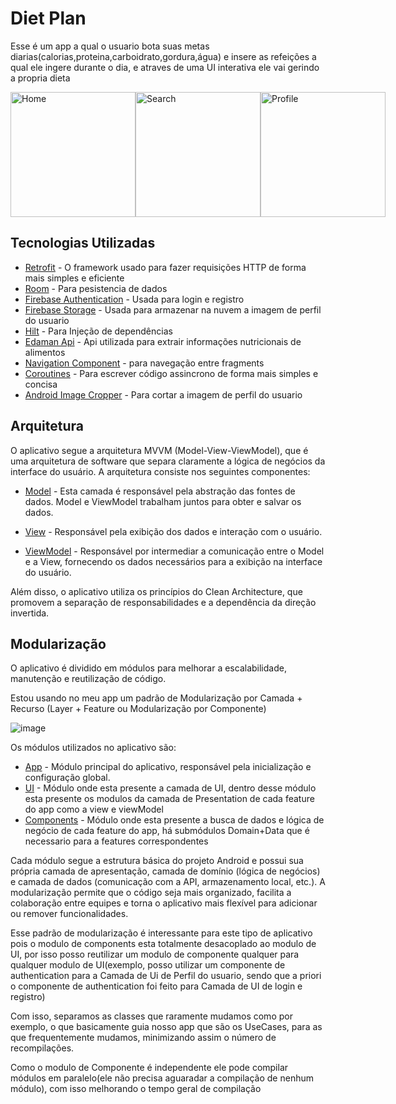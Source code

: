 # Diet Plan

Esse é um app a qual o usuario bota suas metas diarias(calorias,proteina,carboidrato,gordura,água) e insere as refeições a qual ele ingere durante o dia, e atraves de uma UI interativa ele vai gerindo a propria dieta

<div style="display: flex; justify-content: space-between;">
  <img src="https://github.com/joaoflavio30/diet-list/assets/111129857/6d78d044-44df-4e30-b4a6-edea1704c81f" alt="Home" style="width: 200px;">
  <img src="https://github.com/joaoflavio30/diet-list/assets/111129857/b4b6e8b8-e360-45ae-ade9-50d793a28da8" alt="Search" style="width: 200px;">
  <img src="https://github.com/joaoflavio30/diet-list/assets/111129857/99d65dbe-9e37-416a-875e-eda1dfca0203" alt="Profile" style="width: 200px;">
</div>




## Tecnologias Utilizadas


* [Retrofit]() - O framework usado para fazer requisições HTTP de forma mais simples e eficiente
* [Room]() - Para pesistencia de dados
* [Firebase Authentication]() - Usada para login e registro
* [Firebase Storage]() - Usada para armazenar na nuvem a imagem de perfil do usuario
* [Hilt]() - Para Injeção de dependências
* [Edaman Api](https://www.edamam.com/) - Api utilizada para extrair informações nutricionais de alimentos
* [Navigation Component]() - para navegação entre fragments
* [Coroutines]() - Para escrever código assincrono de forma mais simples e concisa
* [Android Image Cropper](https://github.com/CanHub/Android-Image-Cropper) - Para cortar a imagem de perfil do usuario

## Arquitetura

O aplicativo segue a arquitetura MVVM (Model-View-ViewModel), que é uma arquitetura de software que separa claramente a lógica de negócios da interface do usuário. A arquitetura consiste nos seguintes componentes:

* [Model]() - Esta camada é responsável pela abstração das fontes de dados. Model e ViewModel trabalham juntos para obter e salvar os dados.

* [View]() - Responsável pela exibição dos dados e interação com o usuário.

* [ViewModel]() - Responsável por intermediar a comunicação entre o Model e a View, fornecendo os dados necessários para a exibição na interface do usuário.

Além disso, o aplicativo utiliza os princípios do Clean Architecture, que promovem a separação de responsabilidades e a dependência da direção invertida.

## Modularização

O aplicativo é dividido em módulos para melhorar a escalabilidade, manutenção e reutilização de código.

Estou usando no meu app um padrão de Modularização por Camada + Recurso (Layer + Feature ou Modularização por Componente)

![image](https://github.com/joaoflavio30/diet-list/assets/111129857/ffd3e5d8-2a64-4e85-882a-d6bff58182d7)


Os módulos utilizados no aplicativo são:

* [App]() - Módulo principal do aplicativo, responsável pela inicialização e configuração global.
* [UI]() - Módulo onde esta presente a camada de UI, dentro desse módulo esta presente os modulos da camada de Presentation de cada feature do app como a view e viewModel
* [Components]() - Módulo onde esta presente a busca de dados e lógica de negócio de cada feature do app, há submódulos Domain+Data que é necessario para a features correspondentes


Cada módulo segue a estrutura básica do projeto Android e possui sua própria camada de apresentação, camada de domínio (lógica de negócios) e camada de dados (comunicação com a API, armazenamento local, etc.). A modularização permite que o código seja mais organizado, facilita a colaboração entre equipes e torna o aplicativo mais flexível para adicionar ou remover funcionalidades.

Esse padrão de modularização é interessante para este tipo de aplicativo pois o modulo de components esta totalmente desacoplado ao modulo de UI, por isso posso reutilizar um modulo de componente qualquer para qualquer modulo de UI(exemplo, posso utilizar um componente de authentication para a Camada de Ui de Perfil do usuario, sendo que a priori o componente de authentication foi feito para Camada de UI de login e registro)

Com isso,  separamos as classes que raramente mudamos como por exemplo, o que basicamente guia nosso app que são os UseCases, para as que frequentemente mudamos, minimizando assim o número de recompilações.

Como o modulo de Componente é independente ele pode compilar módulos em paralelo(ele não precisa aguaradar a compilação de nenhum módulo), com isso melhorando o tempo geral de compilação
